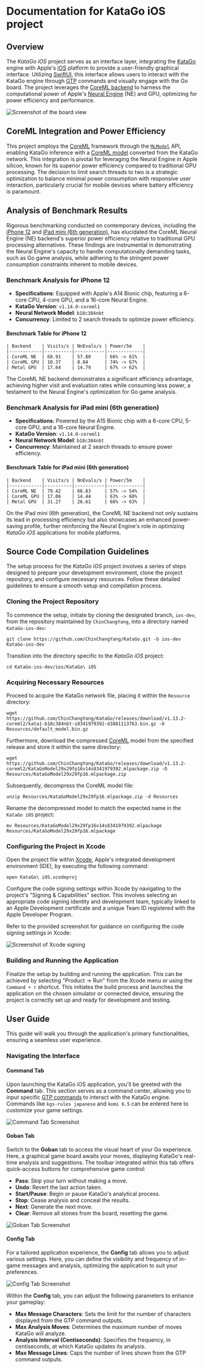 # Documentation for KataGo iOS project

## Overview
The *KataGo iOS* project serves as an interface layer, integrating the [KataGo](https://github.com/ChinChangYang/KataGo/tree/metal-coreml-stable) engine with Apple's [iOS](https://www.apple.com/ios) platform to provide a user-friendly graphical interface. Utilizing [SwiftUI](https://developer.apple.com/xcode/swiftui/), this interface allows users to interact with the KataGo engine through [GTP](https://github.com/ChinChangYang/KataGo/blob/metal-coreml-stable/docs/GTP_Extensions.md) commands and visually engage with the Go board. The project leverages the [CoreML backend](https://github.com/ChinChangYang/KataGo/blob/metal-coreml-stable/docs/CoreML_Backend.md) to harness the computational power of Apple's [Neural Engine](https://machinelearning.apple.com/research/neural-engine-transformers) (NE) and GPU, optimizing for power efficiency and performance.

![Screenshot of the board view](GobanView.png)

## CoreML Integration and Power Efficiency
This project employs the [CoreML](https://developer.apple.com/machine-learning/core-ml/) framework through the [`MLModel`](https://developer.apple.com/documentation/coreml/mlmodel) API, enabling KataGo inference with a [CoreML model](https://apple.github.io/coremltools/docs-guides/source/overview-coremltools.html) converted from the KataGo network. This integration is pivotal for leveraging the Neural Engine in Apple silicon, known for its superior power efficiency compared to traditional GPU processing. The decision to limit search threads to two is a strategic optimization to balance minimal power consumption with responsive user interaction, particularly crucial for mobile devices where battery efficiency is paramount.

## Analysis of Benchmark Results
Rigorous benchmarking conducted on contemporary devices, including the [iPhone 12](https://support.apple.com/kb/SP830) and [iPad mini (6th generation)](https://support.apple.com/kb/SP850), has elucidated the CoreML Neural Engine (NE) backend's superior power efficiency relative to traditional GPU processing alternatives. These findings are instrumental in demonstrating the Neural Engine's capacity to handle computationally demanding tasks, such as Go game analysis, while adhering to the stringent power consumption constraints inherent to mobile devices.

### Benchmark Analysis for iPhone 12

- **Specifications**: Equipped with Apple's A14 Bionic chip, featuring a 6-core CPU, 4-core GPU, and a 16-core Neural Engine.
- **KataGo Version**: `v1.14.0-coreml1`
- **Neural Network Model**: `b18c384nbt`
- **Concurrency**: Limited to 2 search threads to optimize power efficiency.

#### Benchmark Table for iPhone 12

```
| Backend    | Visits/s | NnEvals/s | Power/5m    |
|------------|----------|-----------|-------------|
| CoreML NE  | 68.91    | 57.80     | 66% -> 61%  |
| CoreML GPU | 10.37    | 8.84      | 74% -> 67%  |
| Metal GPU  | 17.64    | 14.79     | 67% -> 62%  |
```

The CoreML NE backend demonstrates a significant efficiency advantage, achieving higher visit and evaluation rates while consuming less power, a testament to the Neural Engine's optimization for Go game analysis.

### Benchmark Analysis for iPad mini (6th generation)

- **Specifications**: Powered by the A15 Bionic chip with a 6-core CPU, 5-core GPU, and a 16-core Neural Engine.
- **KataGo Version**: `v1.14.0-coreml1`
- **Neural Network Model**: `b18c384nbt`
- **Concurrency**: Maintained at 2 search threads to ensure power efficiency.

#### Benchmark Table for iPad mini (6th generation)

```
| Backend    | Visits/s | NnEvals/s | Power/5m    |
|------------|----------|-----------|-------------|
| CoreML NE  | 79.42    | 66.83     | 57% -> 54%  |
| CoreML GPU | 17.06    | 14.44     | 63% -> 60%  |
| Metal GPU  | 31.27    | 26.61     | 66% -> 63%  |
```

On the iPad mini (6th generation), the CoreML NE backend not only sustains its lead in processing efficiency but also showcases an enhanced power-saving profile, further reinforcing the Neural Engine's role in optimizing *KataGo iOS* applications for mobile platforms.

## Source Code Compilation Guidelines
The setup process for the *KataGo iOS* project involves a series of steps designed to prepare your development environment, clone the project repository, and configure necessary resources. Follow these detailed guidelines to ensure a smooth setup and compilation process.

### Cloning the Project Repository
To commence the setup, initiate by cloning the designated branch, `ios-dev`, from the repository maintained by `ChinChangYang`, into a directory named `KataGo-ios-dev`:
```
git clone https://github.com/ChinChangYang/KataGo.git -b ios-dev KataGo-ios-dev
```

Transition into the directory specific to the *KataGo iOS* project:
```
cd KataGo-ios-dev/ios/KataGo\ iOS
```

### Acquiring Necessary Resources
Proceed to acquire the KataGo network file, placing it within the `Resource` directory:
```
wget https://github.com/ChinChangYang/KataGo/releases/download/v1.13.2-coreml2/kata1-b18c384nbt-s8341979392-d3881113763.bin.gz -O Resources/default_model.bin.gz
```

Furthermore, download the compressed [CoreML](https://github.com/ChinChangYang/KataGo/releases/tag/v1.13.2-coreml2) model from the specified release and store it within the same directory:
```
wget https://github.com/ChinChangYang/KataGo/releases/download/v1.13.2-coreml2/KataGoModel29x29fp16v14s8341979392.mlpackage.zip -O Resources/KataGoModel29x29fp16.mlpackage.zip
```

Subsequently, decompress the CoreML model file:
```
unzip Resources/KataGoModel29x29fp16.mlpackage.zip -d Resources
```

Rename the decompressed model to match the expected name in the `KataGo iOS` project:
```
mv Resources/KataGoModel29x29fp16v14s8341979392.mlpackage Resources/KataGoModel29x29fp16.mlpackage
```

### Configuring the Project in Xcode
Open the project file within [Xcode](https://developer.apple.com/xcode/), Apple's integrated development environment (IDE), by executing the following command:
```
open KataGo\ iOS.xcodeproj
```

Configure the code signing settings within Xcode by navigating to the project's "Signing & Capabilities" section. This involves selecting an appropriate code signing identity and development team, typically linked to an Apple Development certificate and a unique Team ID registered with the Apple Developer Program.

Refer to the provided screenshot for guidance on configuring the code signing settings in Xcode:

![Screenshot of Xcode signing](Xcode_Signing.png)

### Building and Running the Application
Finalize the setup by building and running the application. This can be achieved by selecting "Product -> Run" from the Xcode menu or using the `Command + r` shortcut. This initiates the build process and launches the application on the chosen simulator or connected device, ensuring the project is correctly set up and ready for development and testing.

## User Guide
This guide will walk you through the application's primary functionalities, ensuring a seamless user experience.

### Navigating the Interface
#### Command Tab
Upon launching the KataGo iOS application, you'll be greeted with the **Command** tab. This section serves as a command center, allowing you to input specific [GTP commands](https://github.com/ChinChangYang/KataGo/blob/metal-coreml-stable/docs/GTP_Extensions.md) to interact with the KataGo engine. Commands like `kgs-rules japanese` and `komi 6.5` can be entered here to customize your game settings.

![Command Tab Screenshot](CommandView.png)

#### Goban Tab
Switch to the **Goban** tab to access the visual heart of your Go experience. Here, a graphical game board awaits your moves, displaying KataGo's real-time analysis and suggestions. The toolbar integrated within this tab offers quick-access buttons for comprehensive game control:

- **Pass**: Skip your turn without making a move.
- **Undo**: Revert the last action taken.
- **Start/Pause**: Begin or pause KataGo's analytical process.
- **Stop**: Cease analysis and conceal the results.
- **Next**: Generate the next move.
- **Clear**: Remove all stones from the board, resetting the game.

![Goban Tab Screenshot](GobanViewNote.png)

#### Config Tab
For a tailored application experience, the **Config** tab allows you to adjust various settings. Here, you can define the visibility and frequency of in-game messages and analysis, optimizing the application to suit your preferences.

![Config Tab Screenshot](ConfigView.png)

Within the **Config** tab, you can adjust the following parameters to enhance your gameplay:

- **Max Message Characters**: Sets the limit for the number of characters displayed from the GTP command outputs.
- **Max Analysis Moves**: Determines the maximum number of moves KataGo will analyze.
- **Analysis Interval (Centiseconds)**: Specifies the frequency, in centiseconds, at which KataGo updates its analysis.
- **Max Message Lines**: Caps the number of lines shown from the GTP command outputs.
